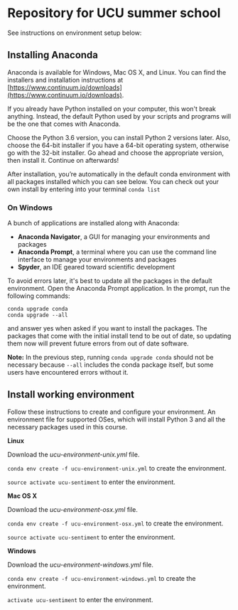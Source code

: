 # Repository for UCU summer school

See instructions on environment setup below:

## Installing Anaconda

Anaconda is available for Windows, Mac OS X, and Linux. You can find the installers and installation instructions at [https://www.continuum.io/downloads](https://www.continuum.io/downloads).

If you already have Python installed on your computer, this won't break anything. Instead, the default Python used by your scripts and programs will be the one that comes with Anaconda.

Choose the Python 3.6 version, you can install Python 2 versions later. Also, choose the 64-bit installer if you have a 64-bit operating system, otherwise go with the 32-bit installer. Go ahead and choose the appropriate version, then install it. Continue on afterwards!

After installation, you’re automatically in the default conda environment with all packages installed which you can see below. You can check out your own install by entering into your terminal  `conda list`

### On Windows
A bunch of applications are installed along with Anaconda:

- **Anaconda Navigator**, a GUI for managing your environments and packages
- **Anaconda Prompt**, a terminal where you can use the command line interface to manage your environments and packages
- **Spyder**, an IDE geared toward scientific development

To avoid errors later, it's best to update all the packages in the default environment. Open the Anaconda Prompt application. In the prompt, run the following commands:
```
conda upgrade conda
conda upgrade --all
```

and answer yes when asked if you want to install the packages. The packages that come with the initial install tend to be out of date, so updating them now will prevent future errors from out of date software.

**Note:** In the previous step, running ```conda upgrade conda``` should not be necessary because ```--all``` includes the conda package itself, but some users have encountered errors without it.


## Install working environment

Follow these instructions to create and configure your environment. An environment file for supported OSes, which will install Python 3 and all the necessary packages used in this course.

**Linux**

Download the _ucu-environment-unix.yml_ file.

```conda env create -f ucu-environment-unix.yml``` to create the environment.

```source activate ucu-sentiment``` to enter the environment.

**Mac OS X**

Download the _ucu-environment-osx.yml_ file.

```conda env create -f ucu-environment-osx.yml``` to create the environment.

```source activate ucu-sentiment``` to enter the environment.

**Windows**

Download the _ucu-environment-windows.yml_ file.

```conda env create -f ucu-environment-windows.yml``` to create the environment.

```activate ucu-sentiment``` to enter the environment.
